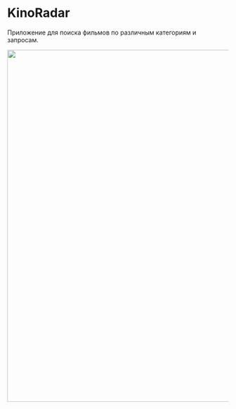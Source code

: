 # KinoRadar
Приложение для поиска фильмов по различным категориям и запросам.

<img src="https://imgur.com/G7KLt4V.gif" width="800px"/>
